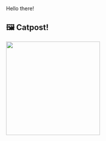 Hello there!



## 🖼️ Catpost!

<sub>
    <img src="https://cdn2.thecatapi.com/images/1ov.jpg" height="256">
</sub>

